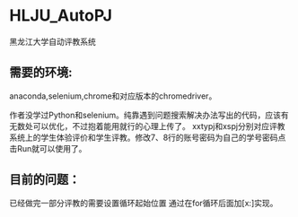 # HLJU_AutoPJ
黑龙江大学自动评教系统

## 需要的环境:
anaconda,selenium,chrome和对应版本的chromedriver。

作者没学过Python和selenium。纯靠遇到问题搜索解决办法写出的代码，应该有无数处可以优化，不过抱着能用就行的心理上传了。
xxtypj和xspj分别对应评教系统上的学生体验评价和学生评教。修改7、8行的账号密码为自己的学号密码点击Run就可以使用了。

## 目前的问题：
已经做完一部分评教的需要设置循环起始位置 通过在for循环后面加[x:]实现。
